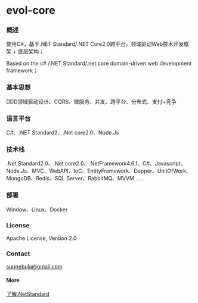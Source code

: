 # evol-core

### 概述

使用C#，基于.NET Standard/.NET Core2.0跨平台，领域驱动Web技术开发框架 + 底层架构；

Based on the c# /.NET Standard/.net core domain-driven web development framework；

### 基本思想

DDD领域驱动设计、CQRS、微服务、并发、跨平台、分布式、支付+竞争

### 语言平台

C#、.NET Standard2、.Net core2.0、Node.Js

### 技术栈

.Net Standard2.0、.Net core2.0、.NetFramework4.6.1、C#、Javascript、Node.Js、MVC、WebAPI、IoC、EntityFramework、Dapper、UnitOfWork、MongoDB、Redis、SQL Server、RabbitMQ、MVVM ......

### 部署

Window、Linux、Docker

### License

Apache License, Version 2.0

### Contact

supnebula@gmail.com

#### More

   [了解.NetStandard](https://docs.microsoft.com/en-us/dotnet/standard/net-standard)

